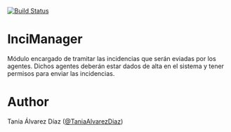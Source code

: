 [![Build Status](https://travis-ci.com/TaniaAlvarezDiaz/InciManager.svg?token=ENc151Ahc3Y3oqzaSf7S&branch=master)](https://travis-ci.com/TaniaAlvarezDiaz/InciManager)

# InciManager
Módulo encargado de tramitar las incidencias que serán eviadas por los agentes. Dichos agentes deberán estar dados de alta en el sistema y tener permisos para enviar las incidencias.

# Author

Tania Álvarez Díaz ([@TaniaAlvarezDiaz](https://github.com/TaniaAlvarezDiaz))
